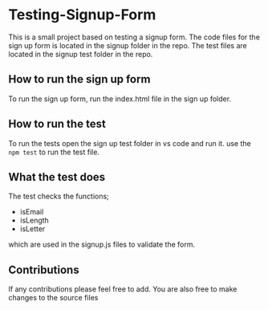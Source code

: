 # Testing-Signup-Form

This is a small project based on testing a signup form.
The code files for the sign up form is located in the signup folder in the repo.
The test files are located in the signup test folder in the repo.

## How to run the sign up form

To run the sign up form, run the index.html file in the sign up folder.

## How to run the test

To run the tests open the sign up test folder in vs code and run it. 
use the ``` npm test ``` to run the test file.

## What the test does
The test checks the functions;
* isEmail
* isLength
* isLetter

which are used in the signup.js files to validate the form.

## Contributions
If any contributions please feel free to add.
You are also free to make changes to the source files

